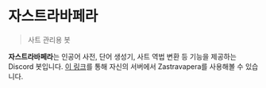 # 자스트라바페라

> 사트 관리용 봇

**자스트라바페라**는 인공어 사전, 단어 생성기, 사트 역법 변환 등 기능을 제공하는 Discord 봇입니다. [이 링크](https://discord.com/api/oauth2/authorize?client_id=944526568204681216&permissions=2147483648&scope=bot%20applications.commands)를 통해 자신의 서버에서 Zastravapera를 사용해볼 수 있습니다.
